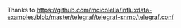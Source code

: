 Thanks to https://github.com/mcicolella/influxdata-examples/blob/master/telegraf/telegraf-snmp/telegraf.conf